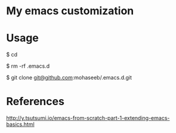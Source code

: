 # My emacs customization
# Usage
 $ cd
 
 $ rm -rf .emacs.d
 
 $ git clone git@github.com:mohaseeb/.emacs.d.git
 
# References
http://y.tsutsumi.io/emacs-from-scratch-part-1-extending-emacs-basics.html
